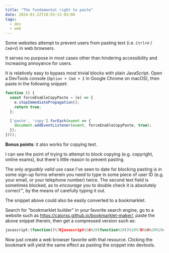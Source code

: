 ```yaml
---
title: "The fundamental right to paste"
date: 2024-01-22T18:55:13-03:00
tags:
  - dev
  - web
---
```


Some websites attempt to prevent users from pasting text (i.e. `Ctrl+V` /
`Cmd+V`) in web browsers.

It serves no purpose in most cases other than hindering accessibility and
increasing annoyance for users.

<!--more-->

It is relatively easy to bypass most trivial blocks with plain JavaScript. Open a DevTools console (`Option + Cmd + I` in Google Chrome on macOS), then paste in the following snippet:

```javascript
function () {
  const forceEnableCopyPaste = (e) => {
    e.stopImmediatePropagation();
    return true;
  };

  ['paste', 'copy'].forEach(event => {
    document.addEventListener(event, forceEnableCopyPaste, true);
  });
})();
```

**Bonus points**: it also works for copying text.

I can see the point of trying to attempt to block copying (e.g. copyright,
online exams), but there's little reason to prevent pasting.

The only _arguably valid_ use case I've seen to date for blocking pasting is
in some sign-up forms wherein you need to type in some piece of user ID (e.g.
your email, or your telephone number) twice. The second text field is
sometimes blocked, as to _encourage_ you to double check it is absolutely
correct™, by the means of carefully typing it out.

The snippet above could also be easily converted to a bookmarklet.

Search for "bookmarklet builder" in your favorite search engine, go to a website such as https://caiorss.github.io/bookmarklet-maker/, paste the above snippet therein, then get a compressed version such as:

```javascript
javascript:(function()%7Bjavascript%3A%20(function%20()%20%7B%0A%20%20const%20forceEnableCopyPaste%20%3D%20(e)%20%3D%3E%20%7B%0A%20%20%20%20e.stopImmediatePropagation()%3B%0A%20%20%20%20return%20true%3B%0A%20%20%7D%3B%0A%0A%20%20%5B'paste'%2C%20'copy'%5D.forEach(event%20%3D%3E%20%7B%0A%20%20%20%20document.addEventListener(event%2C%20forceEnableCopyPaste%2C%20true)%3B%0A%20%20%7D)%3B%0A%7D)()%3B%7D)()%3B
```

Now just create a web browser favorite with that resource. Clicking the
bookmark will yield the same effect as pasting the snippet into devtools.
